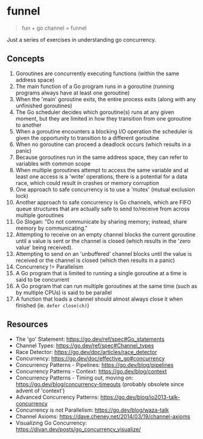 # funnel

> fun + go channel = funnel

Just a series of exercises in understanding go concurrency.


## Concepts

1. Goroutines are concurrently executing functions (within the same address space)
2. The main function of a Go program runs in a goroutine (running programs always have at least one goroutine)
3. When the 'main' goroutine exits, the entire process exits (along with any unfinished goroutines)
4. The Go scheduler decides which goroutine(s) runs at any given moment, but they are limited in how they transition from one goroutine to another
5. When a goroutine encounters a blocking I/O operation the scheduler is given the opportunity to transition to a different goroutine
6. When no goroutine can proceed a deadlock occurs (which results in a panic)
7. Because goroutines run in the same address space, they can refer to variables with common scope
8. When multiple goroutines attempt to access the same variable and at least one access is a 'write' operations, there is a potential for a data race, which could result in crashes or memory corruption
9. One approach to safe concurrency is to use a 'mutex' (mutual exclusion lock)
10. Another approach to safe concurrency is Go channels, which are FIFO queue structures that are actually safe to send to/receive from across multiple goroutines
11. Go Slogan: "Do not communicate by sharing memory; instead, share memory by communicating."
12. Attempting to receive on an empty channel blocks the current goroutine until a value is sent or the channel is closed (which results in the 'zero value' being received).
13. Attempting to send on an 'unbuffered' channel blocks until the value is received or the channel is closed (which then results in a panic)
14. Concurrency != Parallelism
15. A Go program that is limited to running a single goroutine at a time is said to be concurrent
16. A Go program that can run multiple goroutines at the same time (such as by multiple CPUs) is said to be parallel
17. A function that loads a channel should almost always close it when finished (ie. `defer close(ch)`)


## Resources

- The 'go' Statement: https://go.dev/ref/spec#Go_statements
- Channel Types: https://go.dev/ref/spec#Channel_types
- Race Detector: https://go.dev/doc/articles/race_detector
- Concurrency: https://go.dev/doc/effective_go#concurrency
- Concurrency Patterns - Pipelines: https://go.dev/blog/pipelines
- Concurrency Patterns - Context: https://go.dev/blog/context
- Concurrency Patterns - Timing out, moving on: https://go.dev/blog/concurrency-timeouts (probably obsolete since advent of 'context')
- Advanced Concurrency Patterns: https://go.dev/blog/io2013-talk-concurrency
- Concurrency is not Parallelism: https://go.dev/blog/waza-talk
- Channel Axioms: https://dave.cheney.net/2014/03/19/channel-axioms
- Visualizing Go Concurrency: https://divan.dev/posts/go_concurrency_visualize/
